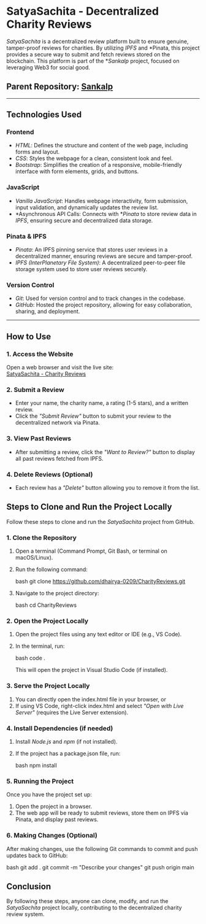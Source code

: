# SatyaSachita - Decentralized Charity Reviews

*SatyaSachita* is a decentralized review platform built to ensure genuine, tamper-proof reviews for charities. By utilizing *IPFS* and *Pinata, this project provides a secure way to submit and fetch reviews stored on the blockchain. This platform is part of the **Sankalp* project, focused on leveraging Web3 for social good.

## Parent Repository: [Sankalp](https://github.com/LAKSHYA1509/HackIndia-Spark-3-Hackn-Roll)

---

## Technologies Used

### Frontend

- *HTML*: Defines the structure and content of the web page, including forms and layout.
- *CSS*: Styles the webpage for a clean, consistent look and feel.
- *Bootstrap*: Simplifies the creation of a responsive, mobile-friendly interface with form elements, grids, and buttons.

### JavaScript

- *Vanilla JavaScript*: Handles webpage interactivity, form submission, input validation, and dynamically updates the review list.
- *Asynchronous API Calls: Connects with **Pinata* to store review data in *IPFS*, ensuring secure and decentralized data storage.

### Pinata & IPFS

- *Pinata*: An IPFS pinning service that stores user reviews in a decentralized manner, ensuring reviews are secure and tamper-proof.
- *IPFS (InterPlanetary File System)*: A decentralized peer-to-peer file storage system used to store user reviews securely.

### Version Control

- *Git*: Used for version control and to track changes in the codebase.
- *GitHub*: Hosted the project repository, allowing for easy collaboration, sharing, and deployment.

---

## How to Use

### 1. Access the Website

Open a web browser and visit the live site:  
[SatyaSachita - Charity Reviews](https://dhairya-0209.github.io/CharityReviews/)

### 2. Submit a Review

- Enter your name, the charity name, a rating (1-5 stars), and a written review.
- Click the *"Submit Review"* button to submit your review to the decentralized network via Pinata.
  
### 3. View Past Reviews

- After submitting a review, click the *"Want to Review?"* button to display all past reviews fetched from IPFS.

### 4. Delete Reviews (Optional)

- Each review has a *"Delete"* button allowing you to remove it from the list.

## Steps to Clone and Run the Project Locally

Follow these steps to clone and run the *SatyaSachita* project from GitHub.

### 1. Clone the Repository

1. Open a terminal (Command Prompt, Git Bash, or terminal on macOS/Linux).
2. Run the following command:

   bash
   git clone https://github.com/dhairya-0209/CharityReviews.git
   

3. Navigate to the project directory:

   bash
   cd CharityReviews
   

### 2. Open the Project Locally

1. Open the project files using any text editor or IDE (e.g., VS Code).
2. In the terminal, run:

   bash
   code .
   

   This will open the project in Visual Studio Code (if installed).

### 3. Serve the Project Locally

1. You can directly open the index.html file in your browser, or
2. If using VS Code, right-click index.html and select *"Open with Live Server"* (requires the Live Server extension).

### 4. Install Dependencies (if needed)

1. Install *Node.js* and *npm* (if not installed).
2. If the project has a package.json file, run:

   bash
   npm install
   

### 5. Running the Project

Once you have the project set up:

1. Open the project in a browser.
2. The web app will be ready to submit reviews, store them on IPFS via Pinata, and display past reviews.

### 6. Making Changes (Optional)

After making changes, use the following Git commands to commit and push updates back to GitHub:

bash
git add .
git commit -m "Describe your changes"
git push origin main

## Conclusion

By following these steps, anyone can clone, modify, and run the *SatyaSachita* project locally, contributing to the decentralized charity review system.

